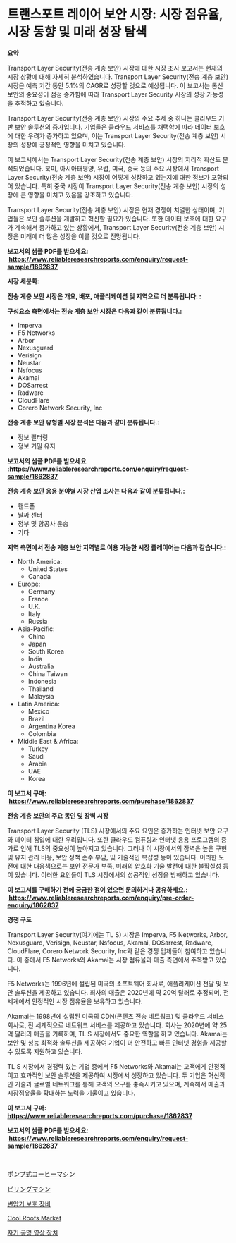 <p><h1>트랜스포트 레이어 보안 시장: 시장 점유율, 시장 동향 및 미래 성장 탐색</h1></p><p><strong>요약</strong></p>
<p><p>Transport Layer Security(전송 계층 보안) 시장에 대한 시장 조사 보고서는 현재의 시장 상황에 대해 자세히 분석하였습니다. Transport Layer Security(전송 계층 보안) 시장은 예측 기간 동안 5.1%의 CAGR로 성장할 것으로 예상됩니다. 이 보고서는 통신 보안의 중요성이 점점 증가함에 따라 Transport Layer Security 시장의 성장 가능성을 추적하고 있습니다.</p><p>Transport Layer Security(전송 계층 보안) 시장의 주요 추세 중 하나는 클라우드 기반 보안 솔루션의 증가입니다. 기업들은 클라우드 서비스를 채택함에 따라 데이터 보호에 대한 우려가 증가하고 있으며, 이는 Transport Layer Security(전송 계층 보안) 시장의 성장에 긍정적인 영향을 미치고 있습니다.</p><p>이 보고서에서는 Transport Layer Security(전송 계층 보안) 시장의 지리적 확산도 분석되었습니다. 북미, 아시아태평양, 유럽, 미국, 중국 등의 주요 시장에서 Transport Layer Security(전송 계층 보안) 시장이 어떻게 성장하고 있는지에 대한 정보가 포함되어 있습니다. 특히 중국 시장이 Transport Layer Security(전송 계층 보안) 시장의 성장에 큰 영향을 미치고 있음을 강조하고 있습니다.</p><p>Transport Layer Security(전송 계층 보안) 시장은 현재 경쟁이 치열한 상태이며, 기업들은 보안 솔루션을 개발하고 혁신할 필요가 있습니다. 또한 데이터 보호에 대한 요구가 계속해서 증가하고 있는 상황에서, Transport Layer Security(전송 계층 보안) 시장은 미래에 더 많은 성장을 이룰 것으로 전망됩니다.</p></p>
<p><strong>보고서의 샘플 PDF를 받으세요: &nbsp;<a href="https://www.reliableresearchreports.com/enquiry/request-sample/1862837">https://www.reliableresearchreports.com/enquiry/request-sample/1862837</a></strong></p>
<p><strong>시장 세분화:</strong></p>
<p><strong> 전송 계층 보안 시장은 개요, 배포, 애플리케이션 및 지역으로 더 분류됩니다. :</strong></p>
<p><strong>구성요소 측면에서는 전송 계층 보안 시장은 다음과 같이 분류됩니다.:</strong></p>
<p><ul><li>Imperva</li><li>F5 Networks</li><li>Arbor</li><li>Nexusguard</li><li>Verisign</li><li>Neustar</li><li>Nsfocus</li><li>Akamai</li><li>DOSarrest</li><li>Radware</li><li>CloudFlare</li><li>Corero Network Security, Inc</li></ul></p>
<p><strong> 전송 계층 보안 유형별 시장 분석은 다음과 같이 분류됩니다.:</strong></p>
<p><ul><li>정보 필터링</li><li>정보 기밀 유지</li></ul></p>
<p><strong>보고서의 샘플 PDF를 받으세요 :<a href="https://www.reliableresearchreports.com/enquiry/request-sample/1862837">https://www.reliableresearchreports.com/enquiry/request-sample/1862837</a></strong></p>
<p><strong> 전송 계층 보안 응용 분야별 시장 산업 조사는 다음과 같이 분류됩니다.:</strong></p>
<p><ul><li>핸드폰</li><li>날짜 센터</li><li>정부 및 항공사 운송</li><li>기타</li></ul></p>
<p><strong>지역 측면에서 전송 계층 보안 지역별로 이용 가능한 시장 플레이어는 다음과 같습니다.:</strong></p>
<p><ul>
    <li>
        North America:
        <ul>
            <li>United States</li>
            <li>Canada</li>
        </ul>
    </li>
    <li>
        Europe:
        <ul>
            <li>Germany</li>
            <li>France</li>
            <li>U.K.</li>
            <li>Italy</li>
            <li>Russia</li>
        </ul>
    </li>
    <li>
        Asia-Pacific:
        <ul>
            <li>China</li>
            <li>Japan</li>
            <li>South Korea</li>
            <li>India</li>
            <li>Australia</li>
            <li>China Taiwan</li>
            <li>Indonesia</li>
            <li>Thailand</li>
            <li>Malaysia</li>
        </ul>
    </li>
    <li>
        Latin America:
        <ul>
            <li>Mexico</li>
            <li>Brazil</li>
            <li>Argentina Korea</li>
            <li>Colombia</li>
        </ul>
    </li>
    <li>
        Middle East & Africa:
        <ul>
            <li>Turkey</li>
            <li>Saudi</li>
            <li>Arabia</li>
            <li>UAE</li>
            <li>Korea</li>
        </ul>
    </li>
    </ul></p>
<p><strong>이 보고서 구매: &nbsp;<a href="https://www.reliableresearchreports.com/purchase/1862837">https://www.reliableresearchreports.com/purchase/1862837</a></strong></p>
<p><strong>전송 계층 보안의 주요 동인 및 장벽 시장</strong></p>
<p><p>Transport Layer Security (TLS) 시장에서의 주요 요인은 증가하는 인터넷 보안 요구와 데이터 침입에 대한 우려입니다. 또한 클라우드 컴퓨팅과 인터넷 응용 프로그램의 증가로 인해 TLS의 중요성이 높아지고 있습니다. 그러나 이 시장에서의 장벽은 높은 구현 및 유지 관리 비용, 보안 정책 준수 부담, 및 기술적인 복잡성 등이 있습니다. 이러한 도전에 대한 대응책으로는 보안 전문가 부족, 미래의 암호화 기술 발전에 대한 불확실성 등이 있습니다. 이러한 요인들이 TLS 시장에서의 성공적인 성장을 방해하고 있습니다.</p></p>
<p><strong>이 보고서를 구매하기 전에 궁금한 점이 있으면 문의하거나 공유하세요.: &nbsp;<a href="https://www.reliableresearchreports.com/enquiry/pre-order-enquiry/1862837">https://www.reliableresearchreports.com/enquiry/pre-order-enquiry/1862837</a></strong></p>
<p><strong>경쟁 구도</strong></p>
<p><p>Transport Layer Security(여기에는 TL S) 시장은 Imperva, F5 Networks, Arbor, Nexusguard, Verisign, Neustar, Nsfocus, Akamai, DOSarrest, Radware, CloudFlare, Corero Network Security, Inc와 같은 경쟁 업체들이 참여하고 있습니다. 이 중에서 F5 Networks와 Akamai는 시장 점유율과 매출 측면에서 주목받고 있습니다.</p><p>F5 Networks는 1996년에 설립된 미국의 소프트웨어 회사로, 애플리케이션 전달 및 보안 솔루션을 제공하고 있습니다. 회사의 매출은 2020년에 약 20억 달러로 추정되며, 전 세계에서 안정적인 시장 점유율을 보유하고 있습니다.</p><p>Akamai는 1998년에 설립된 미국의 CDN(콘텐츠 전송 네트워크) 및 클라우드 서비스 회사로, 전 세계적으로 네트워크 서비스를 제공하고 있습니다. 회사는 2020년에 약 25억 달러의 매출을 기록하며, TL S 시장에서도 중요한 역할을 하고 있습니다. Akamai는 보안 및 성능 최적화 솔루션을 제공하여 기업이 더 안전하고 빠른 인터넷 경험을 제공할 수 있도록 지원하고 있습니다.</p><p>TL S 시장에서 경쟁력 있는 기업 중에서 F5 Networks와 Akamai는 고객에게 안정적이고 효과적인 보안 솔루션을 제공하여 시장에서 성장하고 있습니다. 두 기업은 혁신적인 기술과 글로벌 네트워크를 통해 고객의 요구를 충족시키고 있으며, 계속해서 매출과 시장점유율을 확대하는 노력을 기울이고 있습니다.</p></p>
<p><strong>이 보고서 구매: &nbsp; <a href="https://www.reliableresearchreports.com/purchase/1862837">https://www.reliableresearchreports.com/purchase/1862837</a></strong></p>
<p><strong>보고서의 샘플 PDF를 받으세요: &nbsp;<a href="https://www.reliableresearchreports.com/enquiry/request-sample/1862837">https://www.reliableresearchreports.com/enquiry/request-sample/1862837</a></strong><strong></strong></p>
<p>&nbsp;</p>
<p><p><a href="https://github.com/xnljig2898992/Market-Research-Report-List-1/blob/main/1066391192287.md">ポンプ式コーヒーマシン</a></p><p><a href="https://github.com/adcxff01450218/Market-Research-Report-List-1/blob/main/5451628192288.md">ピリングマシン</a></p><p><a href="https://github.com/vsn7qpua81q/Market-Research-Report-List-1/blob/main/2766683192103.md">변압기 보호 장비</a></p><p><a href="https://github.com/jhcraigie/Market-Research-Report-List-2/blob/main/cool-roofs-market.md">Cool Roofs Market</a></p><p><a href="https://github.com/trmesnao7959541/Market-Research-Report-List-1/blob/main/3394166192102.md">자기 공명 영상 장치</a></p></p>